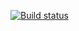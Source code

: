 [![Build status](https://ci.appveyor.com/api/projects/status/xmok3sp66gytxueh?svg=true)](https://ci.appveyor.com/project/IvanSlatjukhin/ci-8vvpm)
